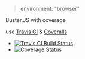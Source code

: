 > environment: "browser"

Buster.JS with coverage

use [Travis CI][] & [Coveralls][]


* [![Travis CI Build Status](https://travis-ci.org/azu/BusterJS_coveralls.png?branch=master)](https://travis-ci.org/azu/BusterJS_coveralls)
* [![Coverage Status](https://coveralls.io/repos/azu/BusterJS_coveralls/badge.png?branch=master)](https://coveralls.io/r/azu/BusterJS_coveralls)

[Travis CI]: https://travis-ci.org/  "Travis CI - Free Hosted Continuous Integration Platform for the Open Source Community"
[Coveralls]: https://coveralls.io/  "Coveralls.io - Integrate with your CI service of choice and track your projects' test code coverage over time, by files, and badge your GitHub repo to show the world your coverage history."